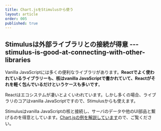 ```yaml
---
title: Chart.jsをStimulusから使う
layout: article
order: 005
published: true
---
```


## Stimulusは外部ライブラリとの接続が得意 --- stimulus-is-good-at-connecting-with-other-libraries

Vanilla JavaScriptには多くの便利なライブラリがあります。**Reactでよく使われているライブラリーも、核はvanilla JavaScriptで書かれていて、Reactがそれを軽く包んでいるだけというケースも多いです**。

Reactはエコシステムが凄いとよくいわれています。しかし多くの場合、ライブラリのコアはvanilla JavaScriptですので、Stimulusからも使えます。

Stimulusはvanilla JavaScriptの核と接続し、サーバのデータや他のUI部品と繋げるのを得意としています。[Chart.jsの例を解説しています](/examples/chartjs)ので、ご覧ください。

